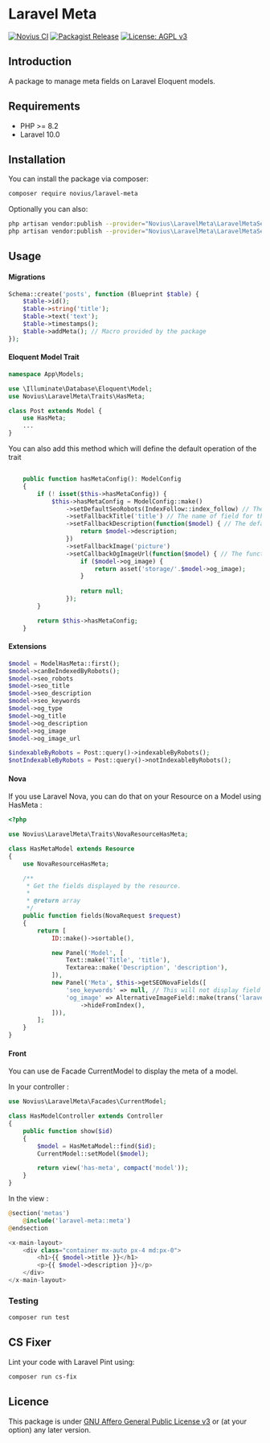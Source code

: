 # Laravel Meta

[![Novius CI](https://github.com/novius/laravel-meta/actions/workflows/main.yml/badge.svg?branch=main)](https://github.com/novius/laravel-meta/actions/workflows/main.yml)
[![Packagist Release](https://img.shields.io/packagist/v/novius/laravel-meta.svg?maxAge=1800&style=flat-square)](https://packagist.org/packages/novius/laravel-meta)
[![License: AGPL v3](https://img.shields.io/badge/License-AGPL%20v3-blue.svg)](http://www.gnu.org/licenses/agpl-3.0)


## Introduction

A package to manage meta fields on Laravel Eloquent models.

## Requirements

* PHP >= 8.2
* Laravel 10.0

## Installation

You can install the package via composer:

```bash
composer require novius/laravel-meta
```

Optionally you can also: 

```bash
php artisan vendor:publish --provider="Novius\LaravelMeta\LaravelMetaServiceProvider" --tag=lang
php artisan vendor:publish --provider="Novius\LaravelMeta\LaravelMetaServiceProvider" --tag=views
```

## Usage

#### Migrations

```php
Schema::create('posts', function (Blueprint $table) {
    $table->id();
    $table->string('title');
    $table->text('text');
    $table->timestamps();
    $table->addMeta(); // Macro provided by the package
});
```

#### Eloquent Model Trait

```php
namespace App\Models;

use \Illuminate\Database\Eloquent\Model;
use Novius\LaravelMeta\Traits\HasMeta;

class Post extends Model {
    use HasMeta;
    ...
}
```

You can also add this method which will define the default operation of the trait 

```php

    public function hasMetaConfig(): ModelConfig
    {
        if (! isset($this->hasMetaConfig)) {
            $this->hasMetaConfig = ModelConfig::make()
                ->setDefaultSeoRobots(IndexFollow::index_follow) // The default value of the seo_robots field if not defined
                ->setFallbackTitle('title') // The name of field for the default value of the seo_title and og_title fields if not defined. Can also be a callable, see below
                ->setFallbackDescription(function($model) { // The default value of the seo_description and og_description fields if not defined. Can also be a string, see above
                    return $model->description;                
                })
                ->setFallbackImage('picture')
                ->setCallbackOgImageUrl(function($model) { // The function to get the og_image url
                    if ($model->og_image) {
                        return asset('storage/'.$model->og_image);
                    }
        
                    return null;
                });
        }

        return $this->hasMetaConfig;
    }
```

#### Extensions

```php
$model = ModelHasMeta::first();
$model->canBeIndexedByRobots();
$model->seo_robots
$model->seo_title
$model->seo_description
$model->seo_keywords
$model->og_type
$model->og_title
$model->og_description
$model->og_image
$model->og_image_url

$indexableByRobots = Post::query()->indexableByRobots();
$notIndexableByRobots = Post::query()->notIndexableByRobots();
```

#### Nova

If you use Laravel Nova, you can do that on your Resource on a Model using HasMeta :

```php
<?php

use Novius\LaravelMeta\Traits\NovaResourceHasMeta;

class HasMetaModel extends Resource
{
    use NovaResourceHasMeta;

    /**
     * Get the fields displayed by the resource.
     *
     * @return array
     */
    public function fields(NovaRequest $request)
    {
        return [
            ID::make()->sortable(),

            new Panel('Model', [
                Text::make('Title', 'title'),
                Textarea::make('Description', 'description'),
            ]),
            new Panel('Meta', $this->getSEONovaFields([
                'seo_keywords' => null, // This will not display field for seo_keywords 
                'og_image' => AlternativeImageField::make(trans('laravel-meta::messages.og_image'), $columnMeta.'->og_image')
                    ->hideFromIndex(),
            ])),
        ];
    }
}

```

#### Front

You can use de Facade CurrentModel to display the meta of a model.

In your controller :

```php
use Novius\LaravelMeta\Facades\CurrentModel;

class HasModelController extends Controller
{
    public function show($id)
    {
        $model = HasMetaModel::find($id);
        CurrentModel::setModel($model);

        return view('has-meta', compact('model'));
    }
}
```

In the view :

```php
@section('metas')
    @include('laravel-meta::meta')
@endsection

<x-main-layout>
    <div class="container mx-auto px-4 md:px-0">
        <h1>{{ $model->title }}</h1>
        <p>{{ $model->description }}</p>
    </div>
</x-main-layout>
```

### Testing

```bash
composer run test
```

## CS Fixer

Lint your code with Laravel Pint using:

```bash
composer run cs-fix
```

## Licence

This package is under [GNU Affero General Public License v3](http://www.gnu.org/licenses/agpl-3.0.html) or (at your option) any later version.
